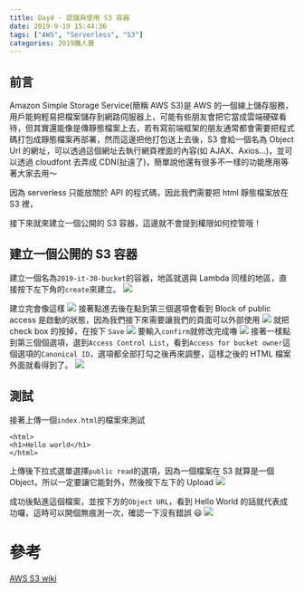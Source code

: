 ```yaml
---
title: Day4 - 認識與使用 S3 容器
date: 2019-9-19 15:44:36
tags: ["AWS", "Serverless", "S3"]
categories: 2019鐵人賽
---
```


## 前言

Amazon Simple Storage Service(簡稱 AWS S3)是 AWS 的一個線上儲存服務，用戶能夠輕易把檔案儲存到網路伺服器上，可能有些朋友會把它當成雲端硬碟看待，但其實還能像是傳靜態檔案上去，若有寫前端框架的朋友通常都會需要把程式碼打包成靜態檔案再部署，然而這邊把他打包送上去後，S3 會給一個名為 Object Url 的網址，可以透過這個網址去執行網頁裡面的內容(如 AJAX、Axios...)，並可以透過 cloudfont 去弄成 CDN(扯遠了)，簡單說他還有很多不一樣的功能應用等著大家去用～

因為 serverless 只能放關於 API 的程式碼，因此我們需要把 html 靜態檔案放在 S3 裡，

接下來就來建立一個公開的 S3 容器，這邊就不會提到權限如何控管哦！

## 建立一個公開的 S3 容器

建立一個名為`2019-it-30-bucket`的容器，地區就選與 Lambda 同樣的地區，直接按下左下角的`create`來建立。
![](https://i.imgur.com/lfRsTDn.png)

建立完會像這樣
![](https://i.imgur.com/SgPTxsQ.png)
接著點進去後在點到第三個選項會看到 Block of public access 是啟動的狀態，因為我們接下來需要讓我們的頁面可以外部使用
![](https://i.imgur.com/M065zbI.png)
就把 check box 的按掉，在按下 `Save`
![](https://i.imgur.com/SjT0qY7.png)
要輸入`confirm`就修改完成嚕
![](https://i.imgur.com/qxquZI1.png)
接著一樣點到第三個個選項，選到`Access Control List`，看到`Access for bucket owner`這個選項的`Canonical ID`，選項都全部打勾之後再來調整，這樣之後的 HTML 檔案外面就看得到了。
![](https://i.imgur.com/uZfyrAQ.png)

## 測試

接著上傳一個`index.html`的檔案來測試

```
<html>
<h1>Hello world</h1>
</html>
```

上傳後下拉式選單選擇`public read`的選項，因為一個檔案在 S3 就算是一個 Object，所以一定要讓它能對外，然後按下左下的 Upload
![](https://i.imgur.com/iO2R9aW.png)

成功後點進這個檔案，並按下方的`Object URL`，看到 Hello World 的話就代表成功囉，這時可以開個無痕測一次，確認一下沒有錯誤 😃
![](https://i.imgur.com/m1jC1E2.png)

# 參考

[AWS S3 wiki](https://zh.wikipedia.org/wiki/Amazon_S3)
